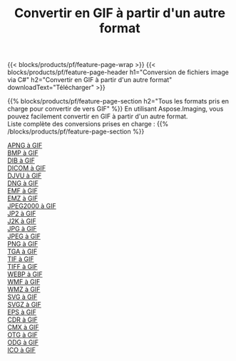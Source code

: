 ﻿---
title: Convertir en GIF à partir d'un autre format 
weight: 3920
url: /fr/net/conversion/to/gif 
lang: fr
langdirlevel: 2
locales: zh-hans,ja,it,ru,de,es,fr,nl,id,lt,pl,pt,vi,tr,ko,zh-hant,ar,hi,th,sv,cs,uk,he
description: En utilisant Aspose.Imaging, vous pouvez facilement convertir en GIF à partir d'un autre format
---

{{< blocks/products/pf/feature-page-wrap >}}
{{< blocks/products/pf/feature-page-header h1="Conversion de fichiers image via C#" h2="Convertir en GIF à partir d'un autre format" downloadText="Télécharger" >}}


{{% blocks/products/pf/feature-page-section  h2="Tous les formats pris en charge pour convertir de vers GIF" %}}
En utilisant Aspose.Imaging, vous pouvez facilement convertir en GIF à partir d'un autre format.
<br/>
Liste complète des conversions prises en charge :
{{% /blocks/products/pf/feature-page-section %}}
<div class="container-fluid productfamilypage bg-gray">
    <div class="convertypes bg-gray agp-content section">
        <div class="container">
		<div class="row other-converters">
		    <div class='col-md-2 other-converter remove-lp remove-rp'><a href="/imaging/fr/net/conversion/apng-to-gif" >APNG à GIF</a></div>
<div class='col-md-2 other-converter remove-lp remove-rp'><a href="/imaging/fr/net/conversion/bmp-to-gif" >BMP à GIF</a></div>
<div class='col-md-2 other-converter remove-lp remove-rp'><a href="/imaging/fr/net/conversion/dib-to-gif" >DIB à GIF</a></div>
<div class='col-md-2 other-converter remove-lp remove-rp'><a href="/imaging/fr/net/conversion/dicom-to-gif" >DICOM à GIF</a></div>
<div class='col-md-2 other-converter remove-lp remove-rp'><a href="/imaging/fr/net/conversion/djvu-to-gif" >DJVU à GIF</a></div>
<div class='col-md-2 other-converter remove-lp remove-rp'><a href="/imaging/fr/net/conversion/dng-to-gif" >DNG à GIF</a></div>
<div class='col-md-2 other-converter remove-lp remove-rp'><a href="/imaging/fr/net/conversion/emf-to-gif" >EMF à GIF</a></div>
<div class='col-md-2 other-converter remove-lp remove-rp'><a href="/imaging/fr/net/conversion/emz-to-gif" >EMZ à GIF</a></div>
<div class='col-md-2 other-converter remove-lp remove-rp'><a href="/imaging/fr/net/conversion/jpeg2000-to-gif" >JPEG2000 à GIF</a></div>
<div class='col-md-2 other-converter remove-lp remove-rp'><a href="/imaging/fr/net/conversion/jp2-to-gif" >JP2 à GIF</a></div>
<div class='col-md-2 other-converter remove-lp remove-rp'><a href="/imaging/fr/net/conversion/j2k-to-gif" >J2K à GIF</a></div>
<div class='col-md-2 other-converter remove-lp remove-rp'><a href="/imaging/fr/net/conversion/jpg-to-gif" >JPG à GIF</a></div>
<div class='col-md-2 other-converter remove-lp remove-rp'><a href="/imaging/fr/net/conversion/jpeg-to-gif" >JPEG à GIF</a></div>
<div class='col-md-2 other-converter remove-lp remove-rp'><a href="/imaging/fr/net/conversion/png-to-gif" >PNG à GIF</a></div>
<div class='col-md-2 other-converter remove-lp remove-rp'><a href="/imaging/fr/net/conversion/tga-to-gif" >TGA à GIF</a></div>
<div class='col-md-2 other-converter remove-lp remove-rp'><a href="/imaging/fr/net/conversion/tif-to-gif" >TIF à GIF</a></div>
<div class='col-md-2 other-converter remove-lp remove-rp'><a href="/imaging/fr/net/conversion/tiff-to-gif" >TIFF à GIF</a></div>
<div class='col-md-2 other-converter remove-lp remove-rp'><a href="/imaging/fr/net/conversion/webp-to-gif" >WEBP à GIF</a></div>
<div class='col-md-2 other-converter remove-lp remove-rp'><a href="/imaging/fr/net/conversion/wmf-to-gif" >WMF à GIF</a></div>
<div class='col-md-2 other-converter remove-lp remove-rp'><a href="/imaging/fr/net/conversion/wmz-to-gif" >WMZ à GIF</a></div>
<div class='col-md-2 other-converter remove-lp remove-rp'><a href="/imaging/fr/net/conversion/svg-to-gif" >SVG à GIF</a></div>
<div class='col-md-2 other-converter remove-lp remove-rp'><a href="/imaging/fr/net/conversion/svgz-to-gif" >SVGZ à GIF</a></div>
<div class='col-md-2 other-converter remove-lp remove-rp'><a href="/imaging/fr/net/conversion/eps-to-gif" >EPS à GIF</a></div>
<div class='col-md-2 other-converter remove-lp remove-rp'><a href="/imaging/fr/net/conversion/cdr-to-gif" >CDR à GIF</a></div>
<div class='col-md-2 other-converter remove-lp remove-rp'><a href="/imaging/fr/net/conversion/cmx-to-gif" >CMX à GIF</a></div>
<div class='col-md-2 other-converter remove-lp remove-rp'><a href="/imaging/fr/net/conversion/otg-to-gif" >OTG à GIF</a></div>
<div class='col-md-2 other-converter remove-lp remove-rp'><a href="/imaging/fr/net/conversion/odg-to-gif" >ODG à GIF</a></div>
<div class='col-md-2 other-converter remove-lp remove-rp'><a href="/imaging/fr/net/conversion/ico-to-gif" >ICO à GIF</a></div>
                </div>
        </div>
    </div>
</div>
<br/>

